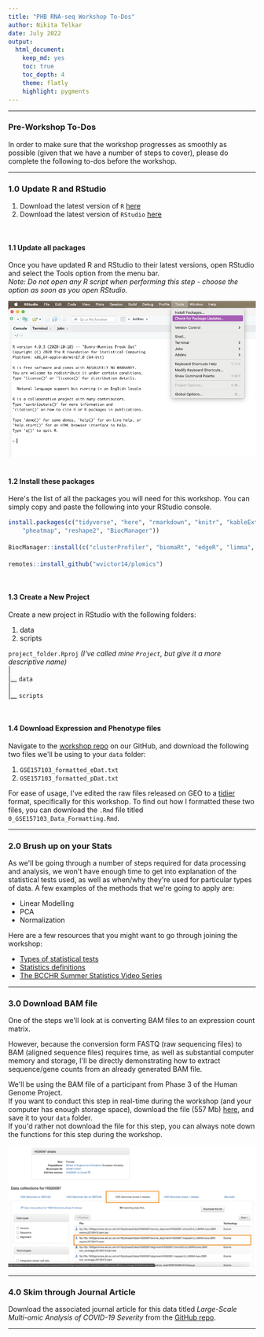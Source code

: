 ```yaml
---
title: "PHB RNA-seq Workshop To-Dos" 
author: Nikita Telkar 
date: July 2022
output: 
  html_document:  
    keep_md: yes  
    toc: true  
    toc_depth: 4
    theme: flatly   
    highlight: pygments
---  
```




***  

### **Pre-Workshop To-Dos**  

In order to make sure that the workshop progresses as smoothly as possible (given that we have a number of steps to cover), please do complete the following to-dos before the workshop.  

***  

### **1.0 Update R and RStudio**  

1. Download the latest version of `R` [here](https://mirror.rcg.sfu.ca/mirror/CRAN/)  
2. Download the latest version of `RStudio` [here](https://www.rstudio.com/products/rstudio/download/#download)  

<br>  

#### **1.1 Update all packages**  

Once you have updated R and RStudio to their latest versions, open RStudio and select the Tools option from the menu bar.  
*Note: Do not open any R script when performing this step - choose the option as soon as you open RStudio.*  

![](static/Update_packages.png)   
<br>  

#### **1.2 Install these packages**  

Here's the list of all the packages you will need for this workshop. You can simply copy and paste the following into your RStudio console.  


```r
install.packages(c("tidyverse", "here", "rmarkdown", "knitr", "kableExtra", "janitor", "scales", "ggpubr",
    "pheatmap", "reshape2", "BiocManager"))

BiocManager::install(c("clusterProfiler", "biomaRt", "edgeR", "limma", "Rsubread"))

remotes::install_github("wvictor14/plomics")
```

<br>  

#### **1.3 Create a New Project**  

Create a new project in RStudio with the following folders:  

1. data  
2. scripts  

`project_folder.Rproj` *(I've called mine `Project`, but give it a more descriptive name)*  
|  
|__ `data`  
|  
|__ `scripts`  

<br>  

#### **1.4 Download Expression and Phenotype files**  

Navigate to the [workshop repo](https://github.com/Phillip-a-richmond/PrecisionHealthVirtualEnvironment/tree/main/Workshops/Applied_RNA-seq) on our GitHub, and download the following two files we'll be using to your `data` folder:    

1. `GSE157103_formatted_eDat.txt`  
2. `GSE157103_formatted_pDat.txt`  

For ease of usage, I've edited the raw files released on GEO to a [tidier](https://r4ds.had.co.nz/tidy-data.html) format, specifically for this workshop. To find out how I formatted these two files, you can download the `.Rmd` file titled `0_GSE157103_Data_Formatting.Rmd`.

***  

### **2.0 Brush up on your Stats**  

As we'll be going through a number of steps required for data processing and analysis, we won't have enough time to get into explanation of the statistical tests used, as well as when/why they're used for particular types of data. A few examples of the methods that we're going to apply are:  

- Linear Modelling  
- PCA  
- Normalization 
  
Here are a few resources that you might want to go through joining the workshop:  

- [Types of statistical tests](https://www.scribbr.com/statistics/statistical-tests/)   
- [Statistics definitions](https://terenceshin.medium.com/week-2-52-stats-cheat-sheet-ae38a2e5cdc6)  
- [The BCCHR Summer Statistics Video Series](https://bcchr.ca/summerprogram/statistical-videos)  

***  

### **3.0 Download BAM file**  

One of the steps we'll look at is converting BAM files to an expression count matrix.  

However, because the conversion form FASTQ (raw sequencing files) to BAM (aligned sequence files) requires time, as well as substantial computer memory and storage, I'll be directly demonstrating how to extract sequence/gene counts from an already generated BAM file.  

We'll be using the BAM file of a participant from Phase 3 of the Human Genome Project.  
If you want to conduct this step in real-time during the workshop (and your computer has enough storage space), download the file (557 Mb) [here](https://www.internationalgenome.org/data-portal/sample/HG00097), and save it to your `data` folder.     
If you'd rather not download the file for this step, you can always note down the functions for this step during the workshop.    

![](static/1000_genomes.png)  
  
***  

### **4.0 Skim through Journal Article**

Download the associated journal article for this data titled *Large-Scale Multi-omic Analysis of COVID-19 Severity* from the [GitHub repo](https://github.com/Phillip-a-richmond/PrecisionHealthVirtualEnvironment/tree/main/Workshops/Applied_RNA-seq).  

***  
  
   
    
     
      
       
        
        


